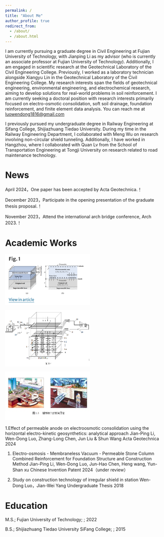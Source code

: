 ```yaml
---
permalink: /
title: "About Me"
author_profile: true
redirect_from: 
  - /about/
  - /about.html
---
```


I am currently pursuing a graduate degree in Civil Engineering at Fujian University of Technology, with Jianping Li as my advisor (who is currently an associate professor at Fujian University of Technology). Additionally, I am engaged in scientific research at the Geotechnical Laboratory of the Civil Engineering College. Previously, I worked as a laboratory technician alongside Xiangyu Lin in the Geotechnical Laboratory of the Civil Engineering College. My research interests span the fields of geotechnical engineering, environmental engineering, and electrochemical research, aiming to develop solutions for real-world problems in soil reinforcement. I am currently seeking a doctoral position with research interests primarily focused on electro-osmotic consolidation, soft soil drainage, foundation reinforcement, and finite element data analysis. You can reach me at luowendong1816@gmail.com

I previously pursued my undergraduate degree in Railway Engineering at Sifang College, Shijiazhuang Tiedao University. During my time in the Railway Engineering Department, I collaborated with Meng Wu on research involving non-circular shield tunneling. Additionally, I have worked in Hangzhou, where I collaborated with Quan Lv from the School of Transportation Engineering at Tongji University on research related to road maintenance technology.


News
======
April 2024，One paper has been accepted by Acta Geotechnica.！

December 2023，Participate in the opening presentation of the graduate thesis proposal.！

November 2023，Attend the international arch bridge conference, Arch 2023.！


Academic Works
======

![images](https://github.com/WendongLuo/My-Web-Sites/blob/master/images/work1.png)

![images](https://github.com/WendongLuo/My-Web-Sites/blob/master/images/work2.png)

![images](https://github.com/WendongLuo/My-Web-Sites/blob/master/images/work3.png)


1.Effect of permeable anode on electroosmotic consolidation using the horizontal electro-kinetic geosynthetics: analytical approach
Jian-Ping Li, Wen-Dong Luo, Zhang-Long Chen, Jun Liu & Shun Wang
Acta Geotechnica 2024

1. Electro-osmosis - Membraneless Vacuum - Permeable Stone Column Combined Reinforcement for Foundation Structure and Construction Method
Jian-Ping Li, Wen-Dong Luo, Jun-Hao Chen, Heng wang, Yun-Shan xu
Chinese Invention Patent 2024（under review）

1. Study on construction technology of irregular shield in station 
Wen-Dong Luo，Jian-Wei Yang 
Undergraduate Thesis 2018


Education
======
M.S.; Fujian University of Technology; ; 2022

B.S.; Shijiazhuang Tiedao University SiFang College; ; 2015


